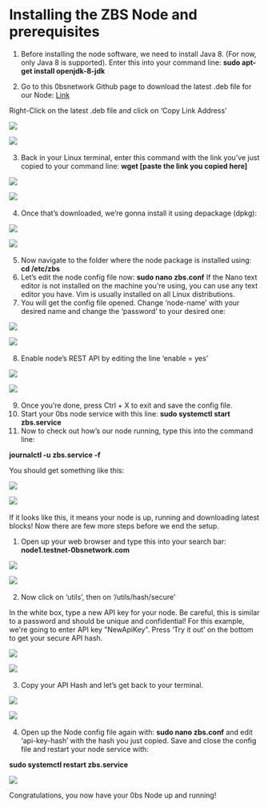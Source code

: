 # Installing the ZBS Node and prerequisites

1. Before installing the node software, we need to install Java 8. \(For now, only Java 8 is supported\). Enter this into your command line: **sudo apt-get install openjdk-8-jdk**


2. Go to this 0bsnetwork Github page to download the latest .deb file for our Node: [Link](https://github.com/0bsnetwork/Zbs/releases) 

Right-Click on the latest .deb file and click on ‘Copy Link Address’

![](../../.gitbook/assets/node-install-1.png)

![](blob:https://teams.microsoft.com/a2325651-2f2b-4eff-bbc3-90d9f053c4c6)![](data:image/gif;base64,R0lGODlhAQABAPABAP///wAAACH5BAEKAAAALAAAAAABAAEAAAICRAEAOw==)​

3. Back in your Linux terminal, enter this command with the link you’ve just copied to your command line: **wget [paste the link you copied here]**  

![](../../.gitbook/assets/wget.png)

![](blob:https://teams.microsoft.com/b23c518b-3cc6-457c-b157-9b5cda19f733)![](data:image/gif;base64,R0lGODlhAQABAPABAP///wAAACH5BAEKAAAALAAAAAABAAEAAAICRAEAOw==)​

4. Once that’s downloaded, we’re gonna install it using depackage \(dpkg\):  

![](../../.gitbook/assets/dpkg.png)

![](blob:https://teams.microsoft.com/18fa0062-f9b9-49f5-b19b-e9941764e9dd)![](data:image/gif;base64,R0lGODlhAQABAPABAP///wAAACH5BAEKAAAALAAAAAABAAEAAAICRAEAOw==)​

5. Now navigate to the folder where the node package is installed using: **cd /etc/zbs**
6. Let’s edit the node config file now: **sudo nano zbs.conf** If the Nano text editor is not installed on the machine you're using, you can use any text editor you have. Vim is usually installed on all Linux distributions.
7. You will get the config file opened. Change ‘node-name’ with your desired name and change the ‘password’ to your desired one:

![](../../.gitbook/assets/node-install-2.png)

![](blob:https://teams.microsoft.com/61788ad0-2e3f-4080-b2a7-2a003c6aebce)![](data:image/gif;base64,R0lGODlhAQABAPABAP///wAAACH5BAEKAAAALAAAAAABAAEAAAICRAEAOw==)​

8. Enable node’s REST API by editing the line ‘enable = yes’  

![](../../.gitbook/assets/node-install-3.png)

![](blob:https://teams.microsoft.com/98a98da8-b4c3-4485-a1c4-4684fb770c31)![](data:image/gif;base64,R0lGODlhAQABAPABAP///wAAACH5BAEKAAAALAAAAAABAAEAAAICRAEAOw==)​

9. Once you’re done, press Ctrl + X to exit and save the config file.
10. Start your 0bs node service with this line: **sudo systemctl start zbs.service**
11. Now to check out how’s our node running, type this into the command line:

**journalctl -u zbs.service -f**

You should get something like this:

![](../../.gitbook/assets/node-install-4.png)

![](blob:https://teams.microsoft.com/783538af-646b-43fc-9147-5a8bdaee8559)![](data:image/gif;base64,R0lGODlhAQABAPABAP///wAAACH5BAEKAAAALAAAAAABAAEAAAICRAEAOw==)​

If it looks like this, it means your node is up, running and downloading latest blocks! Now there are few more steps before we end the setup.

1. Open up your web browser and type this into your search bar: **node1.testnet-0bsnetwork.com**  

![](../../.gitbook/assets/swagger-1.png)

![](blob:https://teams.microsoft.com/dc1184fa-f5bf-48af-a361-4d0b890c83e4)![](data:image/gif;base64,R0lGODlhAQABAPABAP///wAAACH5BAEKAAAALAAAAAABAAEAAAICRAEAOw==)​

2. Now click on ‘utils’, then on ‘/utils/hash/secure’ 

In the white box, type a new API key for your node. Be careful, this is similar to a password and should be unique and confidential! For this example, we're going to enter API key "NewApiKey". Press ‘Try it out’ on the bottom to get your secure API hash.

![](../../.gitbook/assets/swagger-2.png)

![](blob:https://teams.microsoft.com/293265c3-1435-4aa7-86d6-d2ddf1ba84ea)![](data:image/gif;base64,R0lGODlhAQABAPABAP///wAAACH5BAEKAAAALAAAAAABAAEAAAICRAEAOw==)​

3. Copy your API Hash and let’s get back to your terminal.  

![](../../.gitbook/assets/swagger-3.png)

![](blob:https://teams.microsoft.com/b81372ee-2239-47f6-86b3-32ba3822c804)![](data:image/gif;base64,R0lGODlhAQABAPABAP///wAAACH5BAEKAAAALAAAAAABAAEAAAICRAEAOw==)​

4. Open up the Node config file again with: **sudo nano zbs.conf** and edit ‘api-key-hash’ with the hash you just copied. Save and close the config file and restart your node service with:  

**sudo systemctl restart zbs.service**

![](../../.gitbook/assets/node-install-5.png)

Congratulations, you now have your 0bs Node up and running!

